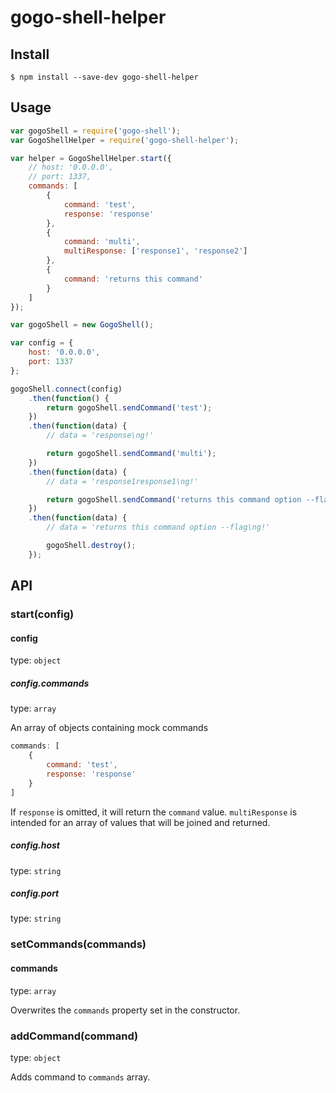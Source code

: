 # gogo-shell-helper

## Install

```
$ npm install --save-dev gogo-shell-helper
```

## Usage

```js
var gogoShell = require('gogo-shell');
var GogoShellHelper = require('gogo-shell-helper');

var helper = GogoShellHelper.start({
    // host: '0.0.0.0',
    // port: 1337,
    commands: [
        {
            command: 'test',
            response: 'response'
        },
        {
            command: 'multi',
            multiResponse: ['response1', 'response2']
        },
        {
            command: 'returns this command'
        }
    ]
});

var gogoShell = new GogoShell();

var config = {
    host: '0.0.0.0',
    port: 1337
};

gogoShell.connect(config)
    .then(function() {
        return gogoShell.sendCommand('test');
    })
    .then(function(data) {
        // data = 'response\ng!'

        return gogoShell.sendCommand('multi');
    })
    .then(function(data) {
        // data = 'response1response1\ng!'

        return gogoShell.sendCommand('returns this command option --flag');
    })
    .then(function(data) {
        // data = 'returns this command option --flag\ng!'

        gogoShell.destroy();
    });
```

## API

### start(config)

#### config

type: `object`

##### config.commands

type: `array`

An array of objects containing mock commands

```js
commands: [
    {
        command: 'test',
        response: 'response'
    }
]
```

If `response` is omitted, it will return the `command` value. `multiResponse` is intended for an array of values that will be joined and returned.

##### config.host

type: `string`

##### config.port

type: `string`

### setCommands(commands)

#### commands

type: `array`

Overwrites the `commands` property set in the constructor.

### addCommand(command)

type: `object`

Adds command to `commands` array.
